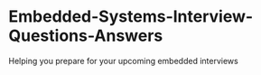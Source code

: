 # Embedded-Systems-Interview-Questions-Answers
Helping you prepare for your upcoming embedded interviews
